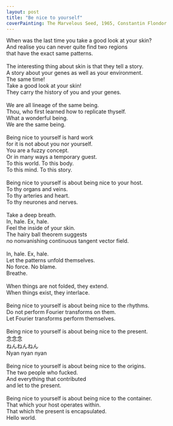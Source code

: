 ```yaml
---
layout: post
title: "Be nice to yourself"
coverPainting: The Marvelous Seed, 1965, Constantin Flondor
---
```



When was the last time you take a good look at your skin?<br/>
And realise you can never quite find two regions<br/>
that have the exact same patterns.<br/>
<br/>
The interesting thing about skin is that they tell a story.<br/>
A story about your genes as well as your environment.<br/>
The same time!<br/>
Take a good look at your skin!<br/>
They carry the history of you and your genes.<br/>
<br/>
We are all lineage of the same being.<br/>
Thou, who first learned how to replicate thyself.<br/>
What a wonderful being.<br/>
We are the same being.<br/>
<br/>
Being nice to yourself is hard work<br/>
for it is not about you nor yourself.<br/>
You are a fuzzy concept.<br/>
Or in many ways a temporary guest.<br/>
To this world. To this body.<br/>
To this mind. To this story.<br/>
<br/>
Being nice to yourself is about being nice to your host.<br/>
To thy organs and veins.<br/>
To thy arteries and heart.<br/>
To thy neurones and nerves.<br/>
<br/>
Take a deep breath.<br/>
In, hale. Ex, hale.<br/>
Feel the inside of your skin.<br/>
The hairy ball theorem suggests<br/>
no nonvanishing continuous tangent vector field.<br/>
<br/>
In, hale. Ex, hale.<br/>
Let the patterns unfold themselves.<br/>
No force. No blame.<br/>
Breathe.<br/>
<br/>
When things are not folded, they extend.<br/>
When things exist, they interlace.<br/>
<br/>
Being nice to yourself is about being nice to the rhythms.<br/>
Do not perform Fourier transforms on them.<br/>
Let Fourier transforms perform themselves.<br/>
<br/>
Being nice to yourself is about being nice to the present.<br/>
念念念<br/>
ねんねんねん<br/>
Nyan nyan nyan<br/>
<br/>
Being nice to yourself is about being nice to the origins.<br/>
The two people who fucked.<br/>
And everything that contributed<br/>
and let to the present.<br/>
<br/>
Being nice to yourself is about being nice to the container.<br/>
That which your host operates within.<br/>
That which the present is encapsulated.<br/>
Hello world.<br/>
